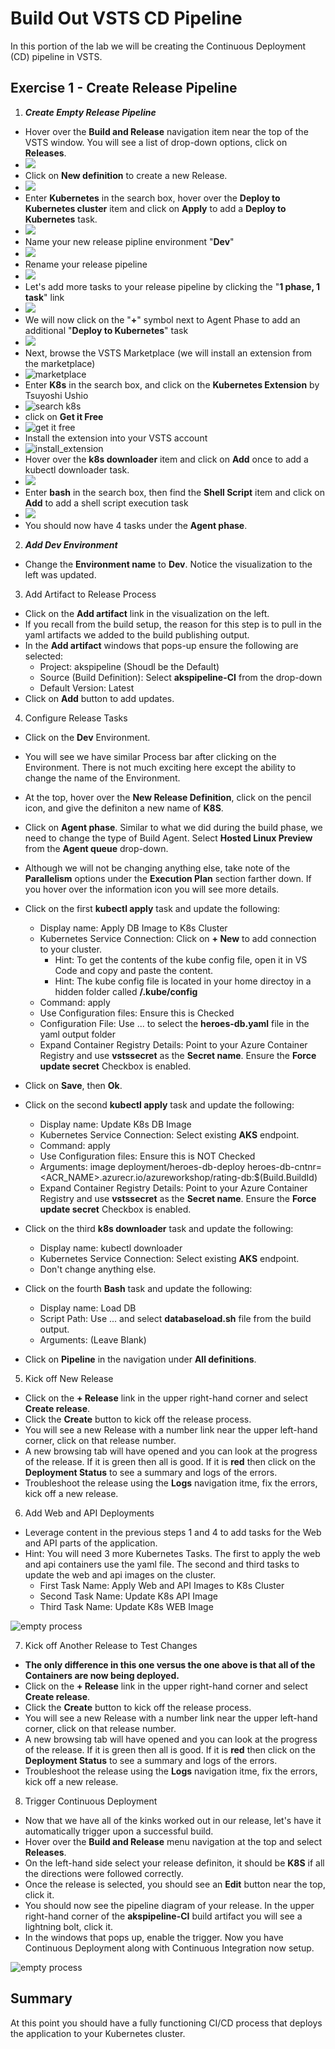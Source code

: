 # Build Out VSTS CD Pipeline

In this portion of the lab we will be creating the Continuous Deployment (CD) pipeline in VSTS.

## Exercise 1 - Create Release Pipeline

1. ***Create Empty Release Pipeline***

* Hover over the **Build and Release** navigation item near the top of the VSTS window. You will see a list of drop-down options, click on **Releases**.
* ![](img/new_release.png)
* Click on **New definition** to create a new Release.
* ![](img/new_release_definition.png)
* Enter **Kubernetes** in the search box, hover over the **Deploy to Kubernetes cluster** item and click on **Apply** to add a **Deploy to Kubernetes** task.
* ![](img/add_kubernetes_task.png)
* Name your new release pipline environment "**Dev**"
* ![](img/name_environment.png)
* Rename your release pipeline
* ![](img/rename_release.png)
* Let's add more tasks to your release pipeline by clicking the "**1 phase, 1 task**" link
* ![](img/view_tasks.png)
* We will now click on the "**+**" symbol next to Agent Phase to add an additional "**Deploy to Kubernetes**" task
* ![](img/add_additional_kubernetes_task.png)
* Next, browse the VSTS Marketplace (we will install an extension from the marketplace)
* ![marketplace](img/browse_marketplace.png)
* Enter **K8s** in the search box, and click on the **Kubernetes Extension** by Tsuyoshi Ushio
* ![search k8s](img/search_k8s.png)
* click on **Get it Free**
* ![get it free](img/get_it_free.png)
* Install the extension into your VSTS account
* ![install_extension](img/Install_extension.png)
* Hover over the **k8s downloader** item and click on **Add** once to add a kubectl downloader task.
* ![](img/add_downloader_task.png)
* Enter **bash** in the search box, then find the **Shell Script** item and click on **Add** to add a shell script execution task
* ![](img/add_shell_task.png)
* You should now have 4 tasks under the **Agent phase**.

2. ***Add Dev Environment***

* Change the **Environment name** to **Dev**. Notice the visualization to the left was updated.

3. Add Artifact to Release Process

* Click on the **Add artifact** link in the visualization on the left.
* If you recall from the build setup, the reason for this step is to pull in the yaml artifacts we added to the build publishing output.
* In the **Add artifact** windows that pops-up ensure the following are selected:
    * Project:   akspipeline (Shoudl be the Default)
    * Source (Build Definition):   Select **akspipeline-CI** from the drop-down
    * Default Version:   Latest
* Click on **Add** button to add updates.

4. Configure Release Tasks

* Click on the **Dev** Environment.
* You will see we have similar Process bar after clicking on the Environment. There is not much exciting here except the ability to change the name of the Environment.
* At the top, hover over the **New Release Definition**, click on the pencil icon, and give the definiton a new name of **K8S**.
* Click on **Agent phase**. Similar to what we did during the build phase, we need to change the type of Build Agent. Select **Hosted Linux Preview** from the **Agent queue** drop-down.
* Although we will not be changing anything else, take note of the **Parallelism** options under the **Execution Plan** section farther down. If you hover over the information icon you will see more details.

* Click on the first **kubectl apply** task and update the following:
    * Display name:   Apply DB Image to K8s Cluster
    * Kubernetes Service Connection:   Click on **+ New** to add connection to your cluster.
        * Hint: To get the contents of the kube config file, open it in VS Code and copy and paste the content.
        * Hint: The kube config file is located in your home directoy in a hidden folder called **/.kube/config**
    * Command:   apply
    * Use Configuration files:   Ensure this is Checked
    * Configuration File:   Use ... to select the **heroes-db.yaml** file in the yaml output folder
    * Expand Container Registry Details:   Point to your Azure Container Registry and use **vstssecret** as the **Secret name**. Ensure the **Force update secret** Checkbox is enabled.
* Click on **Save**, then **Ok**.

* Click on the second **kubectl apply** task and update the following:
    * Display name:   Update K8s DB Image
    * Kubernetes Service Connection:   Select existing **AKS** endpoint.
    * Command:   apply
    * Use Configuration files:   Ensure this is NOT Checked
    * Arguments:   image deployment/heroes-db-deploy heroes-db-cntnr=<ACR_NAME>.azurecr.io/azureworkshop/rating-db:$(Build.BuildId)
    * Expand Container Registry Details:   Point to your Azure Container Registry and use **vstssecret** as the **Secret name**. Ensure the **Force update secret** Checkbox is enabled.

* Click on the third **k8s downloader** task and update the following:
    * Display name:   kubectl downloader
    * Kubernetes Service Connection:   Select existing **AKS** endpoint.
    * Don't change anything else.

* Click on the fourth **Bash** task and update the following:
    * Display name:   Load DB
    * Script Path:   Use ... and select **databaseload.sh** file from the build output.
    * Arguments:   (Leave Blank)

* Click on **Pipeline** in the navigation under **All definitions**.

5. Kick off New Release

* Click on the **+ Release** link in the upper right-hand corner and select **Create release**.
* Click the **Create** button to kick off the release process.
* You will see a new Release  with a number link near the upper left-hand corner, click on that release number.
* A new browsing tab will have opened and you can look at the progress of the release. If it is green then all is good. If it is **red** then click on the **Deployment Status** to see a summary and logs of the errors.
* Troubleshoot the release using the **Logs** navigation itme, fix the errors, kick off a new release.

6. Add Web and API Deployments

* Leverage content in the previous steps 1 and 4 to add tasks for the Web and API parts of the application.
* Hint: You will need 3 more Kubernetes Tasks. The first to apply the web and api containers use the yaml file. The second and third tasks to update the web and api images on the cluster.
    * First Task Name:   Apply Web and API Images to K8s Cluster
    * Second Task Name:   Update K8s API Image
    * Third Task Name:   Update K8s WEB Image

![empty process](img/vsts_completed_release.png)

7. Kick off Another Release to Test Changes

* **The only difference in this one versus the one above is that all of the Containers are now being deployed.**
* Click on the **+ Release** link in the upper right-hand corner and select **Create release**.
* Click the **Create** button to kick off the release process.
* You will see a new Release  with a number link near the upper left-hand corner, click on that release number.
* A new browsing tab will have opened and you can look at the progress of the release. If it is green then all is good. If it is **red** then click on the **Deployment Status** to see a summary and logs of the errors.
* Troubleshoot the release using the **Logs** navigation itme, fix the errors, kick off a new release.

8. Trigger Continuous Deployment

* Now that we have all of the kinks worked out in our release, let's have it automatically trigger upon a successful build.
* Hover over the **Build and Release** menu navigation at the top and select **Releases**.
* On the left-hand side select your release definiton, it should be **K8S** if all the directions were followed correctly.
* Once the release is selected, you should see an **Edit** button near the top, click it.
* You should now see the pipeline diagram of your release. In the upper right-hand corner of the **akspipeline-CI** build artifact you will see a lightning bolt, click it.
* In the windows that pops up, enable the trigger. Now you have Continuous Deployment along with Continuous Integration now setup.

![empty process](img/vsts_cd_trigger.png)

## Summary

At this point you should have a fully functioning CI/CD process that deploys the application to your Kubernetes cluster.